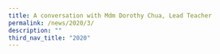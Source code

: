 ```yaml
---
title: A conversation with Mdm Dorothy Chua, Lead Teacher
permalink: /news/2020/3/
description: ""
third_nav_title: "2020"
---
```

